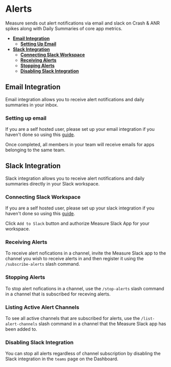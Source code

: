 # Alerts

Measure sends out alert notifications via email and slack on Crash & ANR spikes along with Daily Summaries of core app metrics.

* [**Email Integration**](#email-integration)
  * [**Setting Up Email**](#setting-up-email)
* [**Slack Integration**](#slack-integration)
  * [**Connecting Slack Workspace**](#connecting-slack-workspace)
  * [**Receiving Alerts**](#receiving-alerts)
  * [**Stopping Alerts**](#stopping-alerts)
  * [**Disabling Slack Integration**](#disabling-slack-integration)

## Email Integration
Email integration allows you to receive alert notifications and daily summaries in your inbox.

### Setting up email
If you are a self hosted user, please set up your email integration if you haven't done so using this [guide](/docs/hosting/smtp-email.md).

Once completed, all members in your team will receive emails for apps belonging to the same team.

## Slack Integration
Slack integration allows you to receive alert notifications and daily summaries directly in your Slack workspace.

### Connecting Slack Workspace

If you are a self hosted user, please set up your slack integration if you haven't done so using this [guide](/docs/hosting/slack.md).

Click `Add to Slack` button and authorize Measure Slack App for your workspace.

### Receiving Alerts
To receive alert nofications in a channel, invite the Measure Slack app to the channel you wish to receive alerts in and then register it using the `/subscribe-alerts` slash command.

### Stopping Alerts
To stop alert nofications in a channel, use the `/stop-alerts` slash command in a channel that is subscribed for receving alerts.

### Listing Active Alert Channels
To see all active channels that are subscribed for alerts, use the `/list-alert-channels` slash command in a channel that the Measure Slack app has been added to.

### Disabling Slack Integration
You can stop all alerts regardless of channel subscription by disabling the Slack integration in the `teams` page on the Dashboard.


